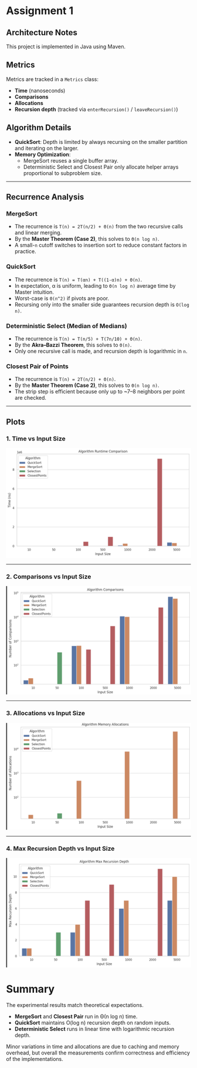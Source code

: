 # Assignment 1

## Architecture Notes
This project is implemented in Java using Maven.

## Metrics
Metrics are tracked in a `Metrics` class:
- **Time** (nanoseconds)
- **Comparisons**
- **Allocations**
- **Recursion depth** (tracked via `enterRecursion()` / `leaveRecursion()`)

## Algorithm Details
- **QuickSort**: Depth is limited by always recursing on the smaller partition and iterating on the larger.
- **Memory Optimization**:
  - MergeSort reuses a single buffer array.
  - Deterministic Select and Closest Pair only allocate helper arrays proportional to subproblem size.

---

## Recurrence Analysis

### MergeSort
- The recurrence is `T(n) = 2T(n/2) + Θ(n)` from the two recursive calls and linear merging.
- By the **Master Theorem (Case 2)**, this solves to `Θ(n log n)`.
- A small-`n` cutoff switches to insertion sort to reduce constant factors in practice.

### QuickSort
- The recurrence is `T(n) = T(αn) + T((1-α)n) + Θ(n)`.
- In expectation, α is uniform, leading to `Θ(n log n)` average time by Master intuition.
- Worst-case is `Θ(n^2)` if pivots are poor.
- Recursing only into the smaller side guarantees recursion depth is `O(log n)`.

### Deterministic Select (Median of Medians)
- The recurrence is `T(n) = T(n/5) + T(7n/10) + Θ(n)`.
- By the **Akra–Bazzi Theorem**, this solves to `Θ(n)`.
- Only one recursive call is made, and recursion depth is logarithmic in `n`.

### Closest Pair of Points
- The recurrence is `T(n) = 2T(n/2) + Θ(n)`.
- By the **Master Theorem (Case 2)**, this solves to `Θ(n log n)`.
- The strip step is efficient because only up to ~7–8 neighbors per point are checked.

---

## Plots
### 1. Time vs Input Size
![Time vs Input Size](src/plots/1.png)  

---

### 2. Comparisons vs Input Size
![Comparisons vs Input Size](src/plots/2.png)  

---

### 3. Allocations vs Input Size
![Allocations vs Input Size](src/plots/3.png)  

---

### 4. Max Recursion Depth vs Input Size
![Max Recursion Depth vs Input Size](src/plots/4.png)  

# Summary

The experimental results match theoretical expectations.
- **MergeSort** and **Closest Pair** run in Θ(n log n) time.
- **QuickSort** maintains O(log n) recursion depth on random inputs.
- **Deterministic Select** runs in linear time with logarithmic recursion depth.

Minor variations in time and allocations are due to caching and memory overhead, but overall the measurements confirm correctness and efficiency of the implementations.
